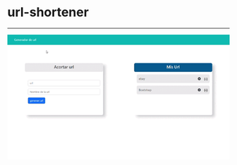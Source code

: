 # url-shortener
<!--
### <a href="https://urlshortx185.fly.dev/">url shortener</a>
-->
<hr/>
<img src="/gif.gif" alt="gif">
